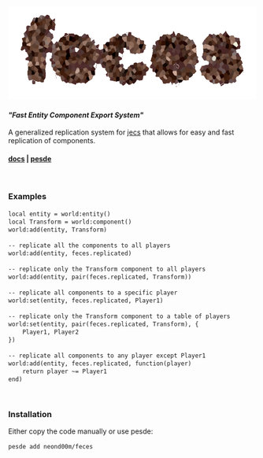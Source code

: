 <div align="center">
    <img src="https://raw.githubusercontent.com/NeonD00m/feces/refs/heads/main/images/newlogo.png" width="600" />
</div>

#### _"Fast Entity Component Export System"_

A generalized replication system for [jecs](https://github.com/ukendio/jecs) that allows for easy and fast replication of components.

#### [docs](https://neond00m.github.io/feces/) | [pesde](https://pesde.dev/packages/killergg/feces)

<br>

### Examples

```luau
local entity = world:entity()
local Transform = world:component()
world:add(entity, Transform)

-- replicate all the components to all players
world:add(entity, feces.replicated)

-- replicate only the Transform component to all players
world:add(entity, pair(feces.replicated, Transform)) 

-- replicate all components to a specific player
world:set(entity, feces.replicated, Player1)

-- replicate only the Transform component to a table of players
world:set(entity, pair(feces.replicated, Transform), {
    Player1, Player2
})

-- replicate all components to any player except Player1
world:add(entity, feces.replicated, function(player)
    return player ~= Player1
end)
```

<br>

### Installation
Either copy the code manually or use pesde:
```sh
pesde add neond00m/feces
```
